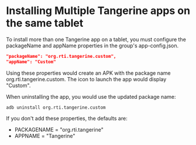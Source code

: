 # Installing Multiple Tangerine apps on the same tablet

To install more than one Tangerine app on a tablet, you must configure the packageName and appName properties in the group's app-config.json.

```json
"packageName": "org.rti.tangerine.custom",
"appName": "Custom"
```

Using these properties would create an APK with the package name org.rti.tangerine.custom. The icon to launch the app would display "Custom".

When uninstalling the app, you would use the updated package name:

```shell script
adb uninstall org.rti.tangerine.custom
```

If you don't add these properties, the defaults are:
- PACKAGENAME = "org.rti.tangerine"
- APPNAME = "Tangerine"



